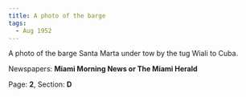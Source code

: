 ```yaml
---  
title: A photo of the barge  
tags:  
  - Aug 1952  
---  
```

  
A photo of the barge Santa Marta under tow by the tug Wiali to Cuba.  
  
Newspapers: **Miami Morning News or The Miami Herald**  
  
Page: **2**, Section: **D** 
